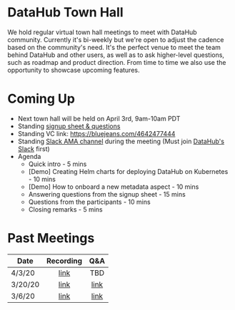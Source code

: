 # DataHub Town Hall

We hold regular virtual town hall meetings to meet with DataHub community. 
Currently it's bi-weekly but we're open to adjust the cadence based on the community's need.
It's the perfect venue to meet the team behind DataHub and other users, as well as to ask higher-level questions, such as roadmap and product direction.
From time to time we also use the opportunity to showcase upcoming features.

# Coming Up
- Next town hall will be held on April 3rd, 9am-10am PDT
- Standing [signup sheet & questions](https://docs.google.com/spreadsheets/d/1hCTFQZnhYHAPa-DeIfyye4MlwmrY7GF4hBds5pTZJYM/edit) 
- Standing VC link: https://bluejeans.com/4642477444
- Standing [Slack AMA channel](https://app.slack.com/client/TUMKD5EGJ/C01040VS7CJ) during the meeting (Must join [DataHub's Slack](https://datahubspace.slack.com/join/shared_invite/zt-cl60ng6o-6odCh_I~ejZKE~a9GG30PA) first)
- Agenda
  * Quick intro - 5 mins
  * [Demo] Creating Helm charts for deploying DataHub on Kubernetes - 10 mins
  * [Demo] How to onboard a new metadata aspect - 10 mins
  * Answering questions from the signup sheet - 15 mins
  * Questions from the participants - 10 mins
  * Closing remarks - 5 mins

# Past Meetings

| Date    | Recording | Q&A |
| ------- | :---------: | :---------: |
| 4/3/20  | [link](https://bluejeans.com/s/vzYpa) | TBD
| 3/20/20 | [link](https://bluejeans.com/s/FSKEF) | [link](https://docs.google.com/document/d/1vQ6tAGXsVafnPIcZv1GSYgnTJJXFOACa1aWzOQjiGHI/edit) |
| 3/6/20  | [link](https://bluejeans.com/s/vULMG) | [link](https://docs.google.com/document/d/1N_VGqlH9CD-54LBsVlpcK2Cf2Mgmuzq79EvN9qgBqtQ/edit) |
